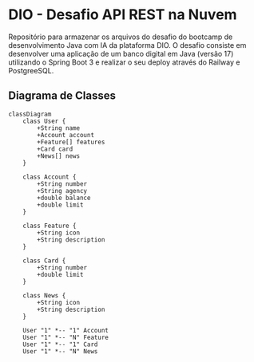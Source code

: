# DIO - Desafio API REST na Nuvem
Repositório para armazenar os arquivos do desafio do bootcamp de desenvolvimento Java com IA da plataforma DIO. O desafio consiste em desenvolver uma aplicação de um banco digital em Java (versão 17) utilizando o Spring Boot 3 e realizar o seu deploy através do Railway e PostgreeSQL.

## Diagrama de Classes

```mermaid
classDiagram
    class User {
        +String name
        +Account account
        +Feature[] features
        +Card card
        +News[] news
    }

    class Account {
        +String number
        +String agency
        +double balance
        +double limit
    }

    class Feature {
        +String icon
        +String description
    }

    class Card {
        +String number
        +double limit
    }

    class News {
        +String icon
        +String description
    }

    User "1" *-- "1" Account
    User "1" *-- "N" Feature
    User "1" *-- "1" Card
    User "1" *-- "N" News
```
